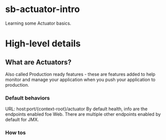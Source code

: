 # sb-actuator-intro

Learning some Actuator basics.

# High-level details

## What are Actuators?

Also called Production ready features - these are features added to help monitor and manage your application when you push your application to production.

### Default behaviors

URL: host:port/{context-root}/actuator
By default health, info are the endpoints enabled foe Web. There are multiple other endpoints enabled by default for JMX.

### How tos
